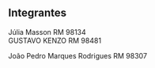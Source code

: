 ## Integrantes
Júlia Masson RM 98134  
GUSTAVO KENZO RM 98481  
  
João Pedro Marques Rodrigues RM 98307  
